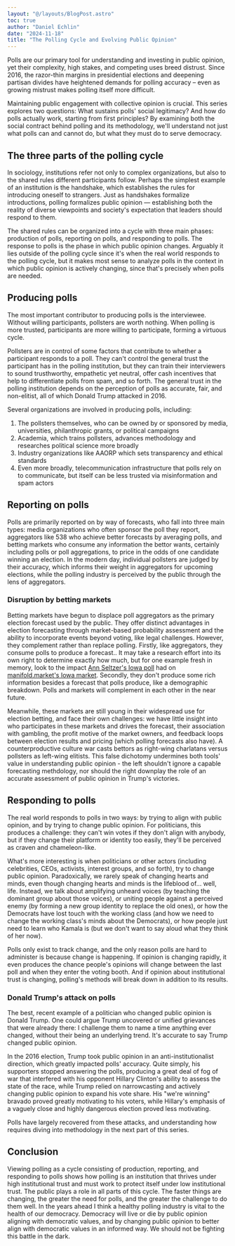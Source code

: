 ```yaml
---
layout: "@/layouts/BlogPost.astro"
toc: true
author: "Daniel Echlin"
date: "2024-11-18"
title: "The Polling Cycle and Evolving Public Opinion"
---
```


Polls are our primary tool for understanding and investing in public opinion, yet their complexity, high stakes, and competing uses breed distrust. Since 2016, the razor-thin margins in presidential elections and deepening partisan divides have heightened demands for polling accuracy – even as growing mistrust makes polling itself more difficult.

Maintaining public engagement with collective opinion is crucial. This series explores two questions: What sustains polls' social legitimacy? And how do polls actually work, starting from first principles? By examining both the social contract behind polling and its methodology, we'll understand not just what polls can and cannot do, but what they must do to serve democracy.

## The three parts of the polling cycle

In sociology, institutions refer not only to complex organizations, but also to the shared rules different participants follow. Perhaps the simplest example of an institution is the handshake, which establishes the rules for introducing oneself to strangers. Just as handshakes formalize introductions, polling formalizes public opinion — establishing both the reality of diverse viewpoints and society's expectation that leaders should respond to them.

The shared rules can be organized into a cycle with three main phases: production of polls, reporting on polls, and responding to polls. The response to polls is the phase in which public opinion changes. Arguably it lies outside of the polling cycle since it's when the real world responds to the polling cycle, but it makes most sense to analyze polls in the context in which public opinion is actively changing, since that's precisely when polls are needed.

## Producing polls

The most important contributor to producing polls is the interviewee. Without willing participants, pollsters are worth nothing. When polling is more trusted, participants are more willing to participate, forming a virtuous cycle.

Pollsters are in control of some factors that contribute to whether a participant responds to a poll. They can't control the general trust the participant has in the polling institution, but they can train their interviewers to sound trusthworthy, empathetic yet neutral, offer cash incentives that help to differentiate polls from spam, and so forth. The general trust in the polling institution depends on the perception of polls as accurate, fair, and non-elitist, all of which Donald Trump attacked in 2016.

Several organizations are involved in producing polls, including:

1. The pollsters themselves, who can be owned by or sponsored by media, universities, philanthropic grants, or political campaigns
2. Academia, which trains pollsters, advances methodology and researches political science more broadly
3. Industry organizations like AAORP which sets transparency and ethical standards
4. Even more broadly, telecommunication infrastructure that polls rely on to communicate, but itself can be less trusted via misinformation and spam actors

## Reporting on polls

Polls are primarily reported on by way of forecasts, who fall into three main types: media organizations who often sponsor the poll they report, aggregators like 538 who achieve better forecasts by averaging polls, and betting markets who consume any information the bettor wants, certainly including polls or poll aggregations, to price in the odds of one candidate winning an election. In the modern day, individual pollsters are judged by their accuracy, which informs their weight in aggregators for upcoming elections, while the polling industry is perceived by the public through the lens of aggregators.

### Disruption by betting markets

Betting markets have begun to displace poll aggregators as the primary election forecast used by the public. They offer distinct advantages in election forecasting through market-based probability assessment and the ability to incorporate events beyond voting, like legal challenges. However, they complement rather than replace polling. Firstly, like aggregators, they consume polls to produce a forecast.. It may take a research effort into its own right to determine exactly how much, but for one example fresh in memory, look to the impact [Ann Seltzer's Iowa poll](https://www.desmoinesregister.com/story/news/politics/iowa-poll/2024/11/02/iowa-poll-kamala-harris-leads-donald-trump-2024-presidential-race/75354033007/) had on [manifold.market's Iowa market](https://manifold.markets/ManifoldPolitics/which-party-will-win-the-us-preside-31c9af68dec9). Secondly, they don't produce some rich information besides a forecast that polls produce, like a demographic breakdown. Polls and markets will complement in each other in the near future.

Meanwhile, these markets are still young in their widespread use for election betting, and face their own challenges: we have little insight into who participates in these markets and drives the forecast, their association with gambling, the profit motive of the market owners, and feedback loops between election results and pricing (which polling forecasts also have). A counterproductive culture war casts bettors as right-wing charlatans versus pollsters as left-wing elitists. This false dichotomy undermines both tools' value in understanding public opinion - the left shouldn't ignore a capable forecasting methdology, nor should the right downplay the role of an accurate assessment of public opinion in Trump's victories.

## Responding to polls

The real world responds to polls in two ways: by trying to align with public opinion, and by trying to change public opinion. For politicians, this produces a challenge: they can't win votes if they don't align with anybody, but if they change their platform or identity too easily, they'll be perceived as craven and chameleon-like.

What's more interesting is when politicians or other actors (including celebrities, CEOs, activists, interest groups, and so forth), try to change public opinion. Paradoxically, we rarely speak of changing hearts and minds, even though changing hearts and minds is the lifeblood of... well, life. Instead, we talk about amplifying unheard voices (by teaching the dominant group about those voices), or uniting people against a perceived enemy (by forming a new group identity to replace the old ones), or how the Democrats have lost touch with the working class (and how we need to change the working class's minds about the Democrats), or how people just need to learn who Kamala is (but we don't want to say aloud what they think of her now).

Polls only exist to track change, and the only reason polls are hard to administer is because change is happening. If opinion is changing rapidly, it even produces the chance people's opinions will change between the last poll and when they enter the voting booth. And if opinion about institutional trust is changing, polling's methods will break down in addition to its results.

### Donald Trump's attack on polls

The best, recent example of a politician who changed public opinion is Donald Trump. One could argue Trump uncovered or unified grievances that were already there: I challenge them to name a time anything ever changed, without their being an underlying trend. It's accurate to say Trump changed public opinion.

In the 2016 election, Trump took public opinion in an anti-institutionalist direction, which greatly impacted polls' accuracy. Quite simply, his supporters stopped answering the polls, producing a great deal of fog of war that interfered with his opponent Hillary Clinton's ability to assess the state of the race, while Trump relied on narrowcasting and actively changing public opinion to expand his vote share. His "we're winning" bravado proved greatly motivating to his voters, while Hillary's emphasis of a vaguely close and highly dangerous election proved less motivating.

Polls have largely recovered from these attacks, and understanding how requires diving into methodology in the next part of this series.

## Conclusion

Viewing polling as a cycle consisting of production, reporting, and responding to polls shows how polling is an institution that thrives under high institutional trust and must work to protect itself under low institutional trust. The public plays a role in all parts of this cycle. The faster things are changing, the greater the need for polls, and the greater the challenge to do them well. In the years ahead I think a healthy polling industry is vital to the health of our democracy. Democracy will live or die by public opinion aligning with democratic values, and by changing public opinion to better align with democratic values in an informed way. We should not be fighting this battle in the dark.
